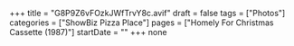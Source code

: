 +++
title = "G8P9Z6vFOzkJWfTrvY8c.avif"
draft = false
tags = ["Photos"]
categories = ["ShowBiz Pizza Place"]
pages = ["Homely For Christmas Cassette (1987)"]
startDate = ""
+++
none
